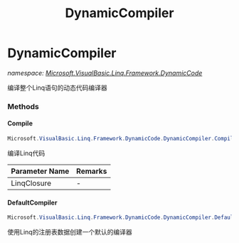 ﻿---
title: DynamicCompiler
---

# DynamicCompiler
_namespace: [Microsoft.VisualBasic.Linq.Framework.DynamicCode](N-Microsoft.VisualBasic.Linq.Framework.DynamicCode.html)_

编译整个Linq语句的动态代码编译器



### Methods

#### Compile
```csharp
Microsoft.VisualBasic.Linq.Framework.DynamicCode.DynamicCompiler.Compile(System.String,System.String@)
```
编译Linq代码

|Parameter Name|Remarks|
|--------------|-------|
|LinqClosure|-|


#### DefaultCompiler
```csharp
Microsoft.VisualBasic.Linq.Framework.DynamicCode.DynamicCompiler.DefaultCompiler
```
使用Linq的注册表数据创建一个默认的编译器


